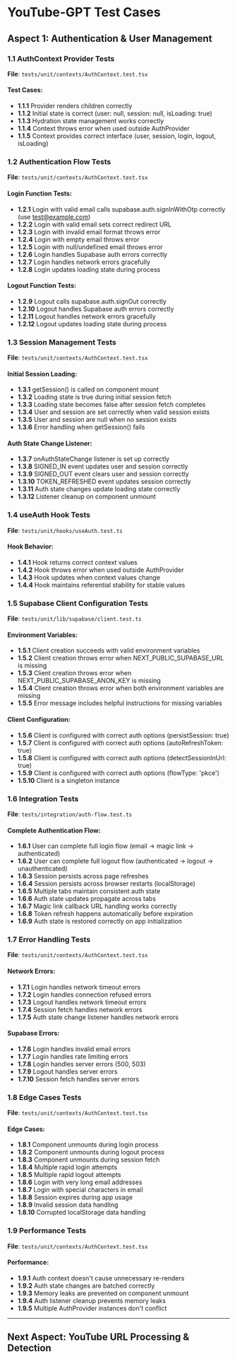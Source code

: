 # YouTube-GPT Test Cases

## Aspect 1: Authentication & User Management

### 1.1 AuthContext Provider Tests
**File**: `tests/unit/contexts/AuthContext.test.tsx`

#### Test Cases:
- **1.1.1** Provider renders children correctly
- **1.1.2** Initial state is correct (user: null, session: null, isLoading: true)
- **1.1.3** Hydration state management works correctly
- **1.1.4** Context throws error when used outside AuthProvider
- **1.1.5** Context provides correct interface (user, session, login, logout, isLoading)

### 1.2 Authentication Flow Tests
**File**: `tests/unit/contexts/AuthContext.test.tsx`

#### Login Function Tests:
- **1.2.1** Login with valid email calls supabase.auth.signInWithOtp correctly (use test@example.com)
- **1.2.2** Login with valid email sets correct redirect URL
- **1.2.3** Login with invalid email format throws error
- **1.2.4** Login with empty email throws error
- **1.2.5** Login with null/undefined email throws error
- **1.2.6** Login handles Supabase auth errors correctly
- **1.2.7** Login handles network errors gracefully
- **1.2.8** Login updates loading state during process

#### Logout Function Tests:
- **1.2.9** Logout calls supabase.auth.signOut correctly
- **1.2.10** Logout handles Supabase auth errors correctly
- **1.2.11** Logout handles network errors gracefully
- **1.2.12** Logout updates loading state during process

### 1.3 Session Management Tests
**File**: `tests/unit/contexts/AuthContext.test.tsx`

#### Initial Session Loading:
- **1.3.1** getSession() is called on component mount
- **1.3.2** Loading state is true during initial session fetch
- **1.3.3** Loading state becomes false after session fetch completes
- **1.3.4** User and session are set correctly when valid session exists
- **1.3.5** User and session are null when no session exists
- **1.3.6** Error handling when getSession() fails

#### Auth State Change Listener:
- **1.3.7** onAuthStateChange listener is set up correctly
- **1.3.8** SIGNED_IN event updates user and session correctly
- **1.3.9** SIGNED_OUT event clears user and session correctly
- **1.3.10** TOKEN_REFRESHED event updates session correctly
- **1.3.11** Auth state changes update loading state correctly
- **1.3.12** Listener cleanup on component unmount

### 1.4 useAuth Hook Tests
**File**: `tests/unit/hooks/useAuth.test.ts`

#### Hook Behavior:
- **1.4.1** Hook returns correct context values
- **1.4.2** Hook throws error when used outside AuthProvider
- **1.4.3** Hook updates when context values change
- **1.4.4** Hook maintains referential stability for stable values

### 1.5 Supabase Client Configuration Tests
**File**: `tests/unit/lib/supabase/client.test.ts`

#### Environment Variables:
- **1.5.1** Client creation succeeds with valid environment variables
- **1.5.2** Client creation throws error when NEXT_PUBLIC_SUPABASE_URL is missing
- **1.5.3** Client creation throws error when NEXT_PUBLIC_SUPABASE_ANON_KEY is missing
- **1.5.4** Client creation throws error when both environment variables are missing
- **1.5.5** Error message includes helpful instructions for missing variables

#### Client Configuration:
- **1.5.6** Client is configured with correct auth options (persistSession: true)
- **1.5.7** Client is configured with correct auth options (autoRefreshToken: true)
- **1.5.8** Client is configured with correct auth options (detectSessionInUrl: true)
- **1.5.9** Client is configured with correct auth options (flowType: 'pkce')
- **1.5.10** Client is a singleton instance

### 1.6 Integration Tests
**File**: `tests/integration/auth-flow.test.ts`

#### Complete Authentication Flow:
- **1.6.1** User can complete full login flow (email → magic link → authenticated)
- **1.6.2** User can complete full logout flow (authenticated → logout → unauthenticated)
- **1.6.3** Session persists across page refreshes
- **1.6.4** Session persists across browser restarts (localStorage)
- **1.6.5** Multiple tabs maintain consistent auth state
- **1.6.6** Auth state updates propagate across tabs
- **1.6.7** Magic link callback URL handling works correctly
- **1.6.8** Token refresh happens automatically before expiration
- **1.6.9** Auth state is restored correctly on app initialization

### 1.7 Error Handling Tests
**File**: `tests/unit/contexts/AuthContext.test.tsx`

#### Network Errors:
- **1.7.1** Login handles network timeout errors
- **1.7.2** Login handles connection refused errors
- **1.7.3** Logout handles network timeout errors
- **1.7.4** Session fetch handles network errors
- **1.7.5** Auth state change listener handles network errors

#### Supabase Errors:
- **1.7.6** Login handles invalid email errors
- **1.7.7** Login handles rate limiting errors
- **1.7.8** Login handles server errors (500, 503)
- **1.7.9** Logout handles server errors
- **1.7.10** Session fetch handles server errors

### 1.8 Edge Cases Tests
**File**: `tests/unit/contexts/AuthContext.test.tsx`

#### Edge Cases:
- **1.8.1** Component unmounts during login process
- **1.8.2** Component unmounts during logout process
- **1.8.3** Component unmounts during session fetch
- **1.8.4** Multiple rapid login attempts
- **1.8.5** Multiple rapid logout attempts
- **1.8.6** Login with very long email addresses
- **1.8.7** Login with special characters in email
- **1.8.8** Session expires during app usage
- **1.8.9** Invalid session data handling
- **1.8.10** Corrupted localStorage data handling

### 1.9 Performance Tests
**File**: `tests/unit/contexts/AuthContext.test.tsx`

#### Performance:
- **1.9.1** Auth context doesn't cause unnecessary re-renders
- **1.9.2** Auth state changes are batched correctly
- **1.9.3** Memory leaks are prevented on component unmount
- **1.9.4** Auth listener cleanup prevents memory leaks
- **1.9.5** Multiple AuthProvider instances don't conflict

---

## Next Aspect: YouTube URL Processing & Detection
